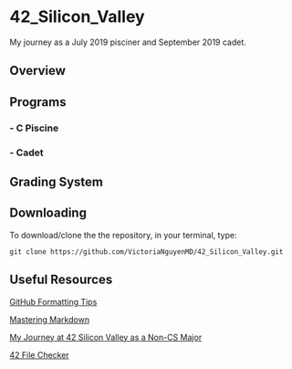 # 42_Silicon_Valley
My journey as a July 2019 pisciner and September 2019 cadet.

## Overview

## Programs
### - C Piscine
### - Cadet

## Grading System

## Downloading
To download/clone the the repository, in your terminal, type: 

`git clone https://github.com/VictoriaNguyenMD/42_Silicon_Valley.git`

## Useful Resources
[GitHub Formatting Tips](https://help.github.com/en/articles/basic-writing-and-formatting-syntax)

[Mastering Markdown](https://guides.github.com/features/mastering-markdown/)

[My Journey at 42 Silicon Valley as a Non-CS Major](https://medium.com/my-journey-at-42-silicon-valley-as-a-non-cs-major)

[42 File Checker](https://github.com/jgigault/42FileChecker)
